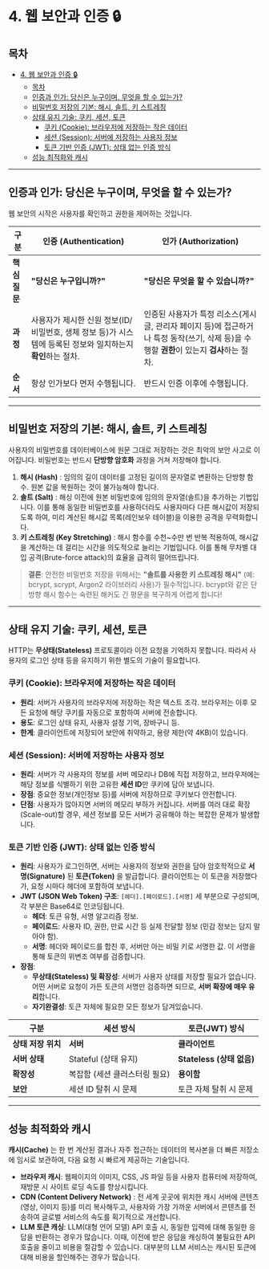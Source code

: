 # 4. 웹 보안과 인증 🔒

## 목차
- [4. 웹 보안과 인증 🔒](#4-웹-보안과-인증-)
  - [목차](#목차)
  - [인증과 인가: 당신은 누구이며, 무엇을 할 수 있는가?](#인증과-인가-당신은-누구이며-무엇을-할-수-있는가)
  - [비밀번호 저장의 기본: 해시, 솔트, 키 스트레칭](#비밀번호-저장의-기본-해시-솔트-키-스트레칭)
  - [상태 유지 기술: 쿠키, 세션, 토큰](#상태-유지-기술-쿠키-세션-토큰)
    - [쿠키 (Cookie): 브라우저에 저장하는 작은 데이터](#쿠키-cookie-브라우저에-저장하는-작은-데이터)
    - [세션 (Session): 서버에 저장하는 사용자 정보](#세션-session-서버에-저장하는-사용자-정보)
    - [토큰 기반 인증 (JWT): 상태 없는 인증 방식](#토큰-기반-인증-jwt-상태-없는-인증-방식)
  - [성능 최적화와 캐시](#성능-최적화와-캐시)

---

## 인증과 인가: 당신은 누구이며, 무엇을 할 수 있는가?

웹 보안의 시작은 사용자를 확인하고 권한을 제어하는 것입니다.

| 구분 | 인증 (Authentication) | 인가 (Authorization) |
|---|---|---|
| **핵심 질문** | **"당신은 누구입니까?"** | **"당신은 무엇을 할 수 있습니까?"** |
| **과정** | 사용자가 제시한 신원 정보(ID/비밀번호, 생체 정보 등)가 시스템에 등록된 정보와 일치하는지 **확인**하는 절차. | 인증된 사용자가 특정 리소스(게시글, 관리자 페이지 등)에 접근하거나 특정 동작(쓰기, 삭제 등)을 수행할 **권한**이 있는지 **검사**하는 절차. |
| **순서** | 항상 인가보다 먼저 수행됩니다. | 반드시 인증 이후에 수행됩니다. |

---

## 비밀번호 저장의 기본: 해시, 솔트, 키 스트레칭

사용자의 비밀번호를 데이터베이스에 원문 그대로 저장하는 것은 최악의 보안 사고로 이어집니다. 비밀번호는 반드시 **단방향 암호화** 과정을 거쳐 저장해야 합니다.

1.  **해시 (Hash)** : 임의의 길이 데이터를 고정된 길이의 문자열로 변환하는 단방향 함수. 원본 값을 복원하는 것이 불가능해야 합니다.
2.  **솔트 (Salt)** : 해싱 이전에 원본 비밀번호에 임의의 문자열(솔트)을 추가하는 기법입니다. 이를 통해 동일한 비밀번호를 사용하더라도 사용자마다 다른 해시값이 저장되도록 하여, 미리 계산된 해시값 목록(레인보우 테이블)을 이용한 공격을 무력화합니다.
3.  **키 스트레칭 (Key Stretching)** : 해시 함수를 수천~수만 번 반복 적용하여, 해시값을 계산하는 데 걸리는 시간을 의도적으로 늘리는 기법입니다. 이를 통해 무차별 대입 공격(Brute-force attack)의 효율을 급격히 떨어뜨립니다.

> **결론**: 안전한 비밀번호 저장을 위해서는 **"솔트를 사용한 키 스트레칭 해시"** (예: bcrypt, scrypt, Argon2 라이브러리 사용)가 필수적입니다. bcrypt와 같은 단방향 해시 함수는 숙련된 해커도 긴 평문을 복구하게 어렵게 합니다!

---

## 상태 유지 기술: 쿠키, 세션, 토큰

HTTP는 **무상태(Stateless)**  프로토콜이라 이전 요청을 기억하지 못합니다. 따라서 사용자의 로그인 상태 등을 유지하기 위한 별도의 기술이 필요합니다.

### 쿠키 (Cookie): 브라우저에 저장하는 작은 데이터
- **원리**: 서버가 사용자의 브라우저에 저장하는 작은 텍스트 조각. 브라우저는 이후 모든 요청에 해당 쿠키를 자동으로 포함하여 서버에 전송합니다.
- **용도**: 로그인 상태 유지, 사용자 설정 기억, 장바구니 등.
- **한계**: 클라이언트에 저장되어 보안에 취약하고, 용량 제한(약 4KB)이 있습니다.

### 세션 (Session): 서버에 저장하는 사용자 정보
- **원리**: 서버가 각 사용자의 정보를 서버 메모리나 DB에 직접 저장하고, 브라우저에는 해당 정보를 식별하기 위한 고유한 **세션 ID**만 쿠키에 담아 보냅니다.
- **장점**: 중요한 정보(개인정보 등)를 서버에 저장하므로 쿠키보다 안전합니다.
- **단점**: 사용자가 많아지면 서버의 메모리 부하가 커집니다. 서버를 여러 대로 확장(Scale-out)할 경우, 세션 정보를 모든 서버가 공유해야 하는 복잡한 문제가 발생합니다.

### 토큰 기반 인증 (JWT): 상태 없는 인증 방식
- **원리**: 사용자가 로그인하면, 서버는 사용자의 정보와 권한을 담아 암호학적으로 **서명(Signature)**  된 **토큰(Token)**  을 발급합니다. 클라이언트는 이 토큰을 저장했다가, 요청 시마다 헤더에 포함하여 보냅니다.
- **JWT (JSON Web Token) 구조**: `[헤더].[페이로드].[서명]` 세 부분으로 구성되며, 각 부분은 Base64로 인코딩됩니다.
    - **헤더**: 토큰 유형, 서명 알고리즘 정보.
    - **페이로드**: 사용자 ID, 권한, 만료 시간 등 실제 전달할 정보 (민감 정보는 담지 말아야 함).
    - **서명**: 헤더와 페이로드를 합친 후, 서버만 아는 비밀 키로 서명한 값. 이 서명을 통해 토큰의 위변조 여부를 검증합니다.
- **장점**:
    - **무상태(Stateless) 및 확장성**: 서버가 사용자 상태를 저장할 필요가 없습니다. 어떤 서버로 요청이 가든 토큰의 서명만 검증하면 되므로, **서버 확장에 매우 유리**합니다.
    - **자기완결성**: 토큰 자체에 필요한 모든 정보가 담겨있습니다.

| 구분 | 세션 방식 | 토큰(JWT) 방식 |
|---|---|---|
| **상태 저장 위치** | **서버** | **클라이언트** |
| **서버 상태** | Stateful (상태 유지) | **Stateless (상태 없음)**  |
| **확장성** | 복잡함 (세션 클러스터링 필요) | **용이함** |
| **보안** | 세션 ID 탈취 시 문제 | 토큰 자체 탈취 시 문제 |

---

## 성능 최적화와 캐시

**캐시(Cache)**  는 한 번 계산된 결과나 자주 접근하는 데이터의 복사본을 더 빠른 저장소에 임시로 보관하여, 다음 요청 시 빠르게 제공하는 기술입니다.

- **브라우저 캐시**: 웹페이지의 이미지, CSS, JS 파일 등을 사용자 컴퓨터에 저장하여, 재방문 시 사이트 로딩 속도를 향상시킵니다.
- **CDN (Content Delivery Network)** : 전 세계 곳곳에 위치한 캐시 서버에 콘텐츠(영상, 이미지 등)를 미리 복사해두고, 사용자와 가장 가까운 서버에서 콘텐츠를 전송하여 글로벌 서비스의 속도를 획기적으로 개선합니다.
- **LLM 토큰 캐싱**: LLM(대형 언어 모델) API 호출 시, 동일한 입력에 대해 동일한 응답을 반환하는 경우가 많습니다. 이때, 이전에 받은 응답을 캐싱하여 불필요한 API 호출을 줄이고 비용을 절감할 수 있습니다. 대부분의 LLM 서비스는 캐시된 토큰에 대해 비용을 할인해주는 경우가 많습니다.